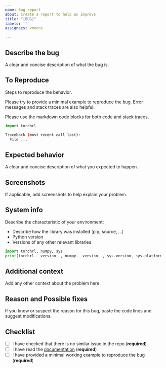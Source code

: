 ```yaml
---
name: Bug report
about: Create a report to help us improve
title: "[BUG]"
labels: ''
assignees: vmoens

---
```


## Describe the bug

A clear and concise description of what the bug is.

## To Reproduce

Steps to reproduce the behavior.

Please try to provide a minimal example to reproduce the bug. Error messages and stack traces are also helpful.

Please use the markdown code blocks for both code and stack traces.

```python
import torchrl
```

```bash
Traceback (most recent call last):
  File ... 
```

## Expected behavior

A clear and concise description of what you expected to happen.

## Screenshots

If applicable, add screenshots to help explain your problem.

## System info

Describe the characteristic of your environment:
 * Describe how the library was installed (pip, source, ...)
 * Python version
 * Versions of any other relevant libraries

```python
import torchrl, numpy, sys
print(torchrl.__version__, numpy.__version__, sys.version, sys.platform)
```

## Additional context

Add any other context about the problem here.

## Reason and Possible fixes

If you know or suspect the reason for this bug, paste the code lines and suggest modifications.

## Checklist

- [ ] I have checked that there is no similar issue in the repo (**required**)
- [ ] I have read the [documentation](https://github.com/facebookresearch/rl/tree/main/docs/) (**required**)
- [ ] I have provided a minimal working example to reproduce the bug (**required**)
